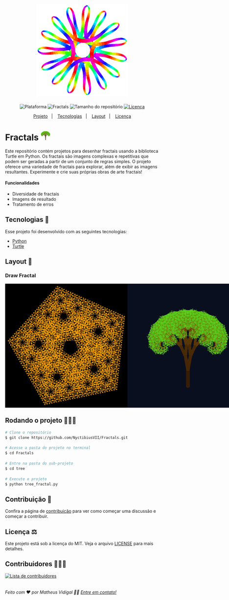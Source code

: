 <h1 align="center">
    <img src=".github/logo_fractal.png" width="300" alt="Logo Fractals">
</h1>
<p align="center">
    <img alt="Plataforma" src="https://img.shields.io/static/v1?label=Plataforma&message=PC&color=306998&labelColor=FFD43B">
    <img alt="Fractals" src="https://img.shields.io/static/v1?label=Version&message=2.2.9&color=000000&labelColor=f52536">
    <img alt="Tamanho do repositório" src="https://img.shields.io/github/repo-size/NyctibiusVII/Fractals?color=000000&labelColor=90f525">
    <a href="https://github.com/NyctibiusVII/Fractals/blob/main/LICENSE">
        <img alt="Licença" src="https://img.shields.io/static/v1?label=License&message=MIT&color=000000&labelColor=5b24f2">
    </a>
</p>
<p align="center">
    <a href="#fractals-">Projeto</a>&nbsp;&nbsp;&nbsp;|&nbsp;&nbsp;&nbsp;
    <a href="#tecnologias-">Tecnologias</a>&nbsp;&nbsp;&nbsp;|&nbsp;&nbsp;&nbsp;
    <a href="#layout-">Layout</a>&nbsp;&nbsp;&nbsp;|&nbsp;&nbsp;&nbsp;
    <a href="#licença-%EF%B8%8F">Licença</a>
</p>

# Fractals <img src=".github/favicon.png" width="32" alt="favicon">
Este repositório contém projetos para desenhar fractais usando a biblioteca Turtle em Python. Os fractais são imagens complexas e repetitivas que podem ser geradas a partir de um conjunto de regras simples. O projeto oferece uma variedade de fractais para explorar, além de exibir as imagens resultantes. Experimente e crie suas próprias obras de arte fractais!

#### Funcionalidades
* Diversidade de fractais
* Imagens de resultado
* Tratamento de erros

## Tecnologias 🚀
Esse projeto foi desenvolvido com as seguintes tecnologias:
- [Python](https://www.python.org)
- [Turtle](https://docs.python.org/3/library/turtle.html)

## Layout 🚧
### Draw Fractal
<div style="display: flex; flex-direction: 'column'; align-items: 'center';">
<!-- 700 x 700 -->
    <img width="400px" src="star/star_fractal.png">
    <img width="400px" src="tree/tree_fractal.png">
    <img width="400px" src="spiral_bw/spiral_bw_fractal.png">
    <img width="400px" src="striped_square_spiral/striped_square_spiral.png">
</div>

## Rodando o projeto 🚴🏻‍♂️
```bash
# Clone o repositório
$ git clone https://github.com/NyctibiusVII/Fractals.git

# Acesse a pasta do projeto no terminal
$ cd Fractals

# Entre na pasta do sub-projeto
$ cd tree

# Execute o projeto
$ python tree_fractal.py
```

## Contribuição 💭
Confira a página de [contribuição](./CONTRIBUTING) para ver como começar uma discussão e começar a contribuir.

## Licença ⚖️
Este projeto está sob a licença do MIT. Veja o arquivo [LICENSE](https://github.com/NyctibiusVII/Fractals/blob/main/LICENSE) para mais detalhes.

## Contribuidores 🦸🏻‍♂️
<a href="https://github.com/NyctibiusVII/Fractals/graphs/contributors">
    <img src="https://contributors-img.web.app/image?repo=NyctibiusVII/Fractals&max=500" alt="Lista de contribuidores" width="15%"/>
</a>

<br/>
<br/>

###### Feito com ❤️ por Matheus Vidigal 👋🏻 [Entre em contato!](https://www.linkedin.com/in/matheus-vidigal-nyctibiusvii)